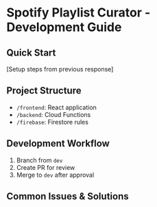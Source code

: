 # Spotify Playlist Curator - Development Guide

## Quick Start
[Setup steps from previous response]

## Project Structure
- `/frontend`: React application
- `/backend`: Cloud Functions
- `/firebase`: Firestore rules

## Development Workflow
1. Branch from `dev`
2. Create PR for review
3. Merge to `dev` after approval

## Common Issues & Solutions
